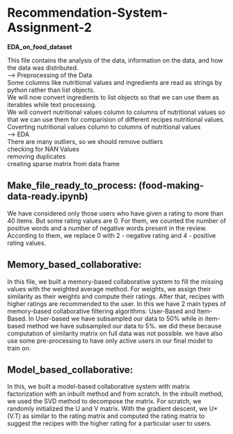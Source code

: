 # Recommendation-System-Assignment-2


__EDA_on_food_dataset__ 

This file contains the analysis of the data, information on the data, and how the data was distributed.</br>
--> Preprocessing of the Data</br>
Some columns like nutritional values and ingredients are read as strings by python rather than list objects.</br>
We will now convert ingredients to list objects so that we can use them as iterables while text processing.</br>
We will convert nutritional values column to columns of nutritional values so that we can use them for comparision of different recipes nutritional values.</br>
Coverting nutritional values column to columns of nutritional values</br>
--> EDA</br>
There are many outliers, so we should remove outliers</br>
checking for NAN Values</br>
removing duplicates</br>
creating sparse matrix from data frame


## __Make_file_ready_to_process: (food-making-data-ready.ipynb)__

We have considered only those users who have given a rating to more than 40 items. But some rating values are 0. For them, we counted the number of positive words and a number of negative words present in the review. According to them, we replace 0 with 2 - negative rating and 4 - positive rating values.

## __Memory_based_collaborative:__

In this file, we built a memory-based collaborative system to fill the missing values with the weighted average method. For weights, we assign their similarity as their weights and compute their ratings. After that, recipes with higher ratings are recommended to the user.
In this we have 2 main types of memory-based collaborative filtering algorithms: User-Based and Item-Based. 
In User-based we have subsampled our data to 50% while in item-based method we have subsampled our data to 5%. we did these because computation of similarity matrix on full data was not possible.
we have also use some pre-processing to have only active users in our final model to train on.

## __Model_based_collaborative:__

In this, we built a model-based collaborative system with matrix factorization with an inbuilt method and from scratch. In the inbuilt method, we used the SVD method to decompose the matrix. For scratch, we randomly initialized the U and V matrix. With the gradient descent, we U*(V.T) as similar to the rating matrix and computed the rating matrix to suggest the recipes with the higher rating for a particular user to users.
